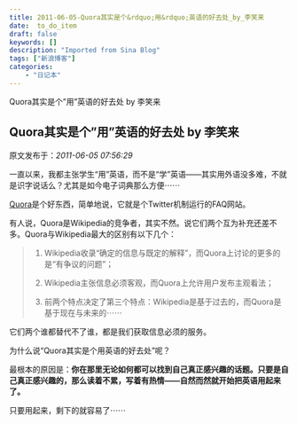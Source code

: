 ```yaml
---
title: 2011-06-05-Quora其实是个&rdquo;用&rdquo;英语的好去处_by_李笑来
date:  to_do_item
draft: false
keywords: []
description: "Imported from Sina Blog"
tags: ["新浪博客"]
categories: 
    - "日记本"
---
```

Quora其实是个&rdquo;用&rdquo;英语的好去处 by 李笑来
## Quora其实是个&rdquo;用&rdquo;英语的好去处 by 李笑来

 原文发布于：*2011-06-05 07:56:29*

一直以来，我都主张学生&ldquo;用&rdquo;英语，而不是&ldquo;学&rdquo;英语&mdash;&mdash;其实用外语没多难，不就是识字说话么？尤其是如今电子词典那么方便&#8943;&#8943;

[Quora](http://www.quora.com/)是个好东西，简单地说，它就是个Twitter机制运行的FAQ网站。

有人说，Quora是Wikipedia的竞争者，其实不然。说它们两个互为补充还差不多。Quora与Wikipedia最大的区别有以下几个：

> 1. Wikipedia收录&ldquo;确定的信息与既定的解释&rdquo;，而Quora上讨论的更多的是&ldquo;有争议的问题&rdquo;；
> 
> 2. Wikipedia主张信息必须客观，而Quora上允许用户发布主观看法；
> 
> 3. 前两个特点决定了第三个特点：Wikipedia是基于过去的，而Quora是基于现在与未来的&#8943;&#8943;

它们两个谁都替代不了谁，都是我们获取信息必须的服务。

为什么说&ldquo;Quora其实是个用英语的好去处&rdquo;呢？

最根本的原因是：**你在那里无论如何都可以找到自己真正感兴趣的话题。只要是自己真正感兴趣的，那么读着不累，写着有热情&mdash;&mdash;自然而然就开始把英语用起来了。**

只要用起来，剩下的就容易了&#8943;&#8943;


